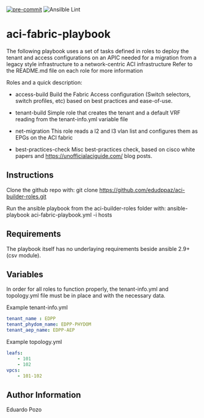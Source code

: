[![pre-commit](https://img.shields.io/badge/pre--commit-enabled-brightgreen?logo=pre-commit&logoColor=white)](https://github.com/pre-commit/pre-commit)  ![Ansilble Lint](https://github.com/edudppaz/aci-builder-roles/workflows/Ansible%20Lint/badge.svg)

aci-fabric-playbook
=========

The following playbook uses a set of tasks defined in roles to deploy the tenant and access configurations on an APIC needed for a migration from a legacy style infrastructure to a network-centric ACI infrastructure
Refer to the README.md file on each role for more information

Roles and a quick description:

 - access-build
 Build the Fabric Access configuration (Switch selectors, switch profiles, etc) based on best practices and ease-of-use. 

 - tenant-build
 Simple role that creates the tenant and a default VRF reading from the tenant-info.yml variable file

 - net-migration
This role reads a l2 and l3 vlan list and configures them as EPGs on the ACI fabric

 - best-practices-check
 Misc best-practices check, based on cisco white papers and https://unofficialaciguide.com/ blog posts.

Instructions
------------
Clone the github repo with: git clone https://github.com/edudppaz/aci-builder-roles.git

Run the ansible playbook from the aci-builder-roles folder with: ansible-playbook aci-fabric-playbook.yml -i hosts

Requirements
------------

The playbook itself has no underlaying requirements beside ansible 2.9+ (csv module). 

Variables
--------------

In order for all roles to function properly, the tenant-info.yml and topology.yml file must be in place and with the necessary data.

Example tenant-info.yml
```yaml
tenant_name : EDPP
tenant_phydom_name: EDPP-PHYDOM
tenant_aep_name: EDPP-AEP
```

Example topology.yml
```yaml
leafs:
    - 101
    - 102
vpcs:
    - 101-102
```


Author Information
------------------

Eduardo Pozo
